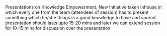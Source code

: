 Presentations on Knowledge Empowerment, 
New Initiative taken inhouse in which every one from the team (attendees of session) has to present something which he/she things is a good knowledge to have and spread. presentation should lasts upto 15-20 mins and later we can extend session for 10-15 mins for discussion over the presentation.

